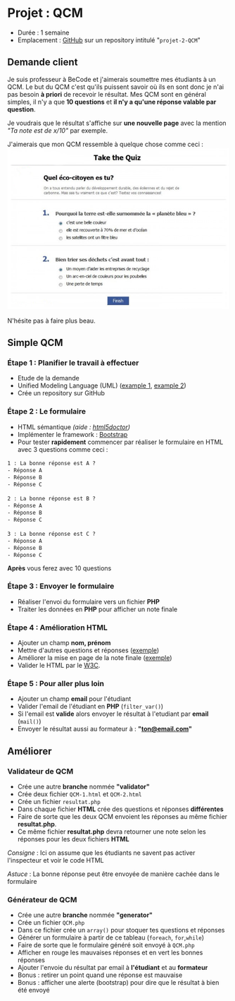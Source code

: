 # Projet : QCM
- Durée : 1 semaine
- Emplacement : [GitHub](https://github.com/) sur un repository intitulé "`projet-2-QCM`"

## Demande client
Je suis professeur à BeCode et j'aimerais soumettre mes étudiants à un QCM.
Le but du QCM c'est qu'ils puissent savoir où ils en sont donc je n'ai pas besoin 
**à priori** de recevoir le résultat. 
Mes QCM sont en général simples, il n'y a que **10 questions** et **il n'y a qu'une réponse valable par question**.

Je voudrais que le résultat s'affiche sur **une nouvelle page** avec la mention _"Ta note est de x/10"_ par exemple. 

J'aimerais que mon QCM ressemble à quelque chose comme ceci : ![Image exemple qcm](qcm.png)

N'hésite pas à faire plus beau.


## Simple QCM

### Étape 1 : Planifier le travail à effectuer
- Etude de la demande
- Unified Modeling Language (UML) ([example 1](http://astah.net/features/uml-features/uml-features-class.png), [example 2](http://msoe.us/taylor/tutorial/se1021/exceptionUML.png))
- Crée un repository sur GitHub 

### Étape 2 : Le formulaire 

- HTML sémantique _(aide : [html5doctor](http://html5doctor.com/))_
- Implémenter le framework : [Bootstrap](http://getbootstrap.com/)
- Pour tester **rapidement** commencer par réaliser le formulaire en HTML avec 3 questions comme ceci :

```
1 : La bonne réponse est A ?
- Réponse A
- Réponse B
- Réponse C

2 : La bonne réponse est B ?
- Réponse A
- Réponse B
- Réponse C

3 : La bonne réponse est C ?
- Réponse A
- Réponse B
- Réponse C
```
**Après** vous ferez avec 10 questions

### Étape 3 : Envoyer le formulaire

- Réaliser l'envoi du formulaire vers un fichier **PHP**
- Traiter les données en **PHP** pour afficher un note finale

### Étape 4 : Amélioration HTML

- Ajouter un champ **nom, prénom**
- Mettre d'autres questions et réponses ([exemple](/Quizz))  
- Améliorer la mise en page de la note finale ([exemple](layout.jpeg))  
- Valider le HTML par le [W3C](https://validator.w3.org/).

### Étape 5 : Pour aller plus loin

- Ajouter un champ **email** pour l'étudiant
- Valider l'email de l'étudiant en **PHP** (`filter_var()`)
- Si l'email est **valide** alors envoyer le résultat à l'etudiant par **email** (`mail()`)
- Envoyer le résultat aussi au formateur à : **"ton@email.com"**


## Améliorer

### Validateur de QCM
- Crée une autre **branche** nommée **"validator"**
- Crée deux fichier `QCM-1.html` et `QCM-2.html`
- Crée un fichier `resultat.php`
- Dans chaque fichier **HTML** crée des questions et réponses **différentes**
- Faire de sorte que les deux QCM envoient les réponses au même fichier **resultat.php**. 
- Ce même fichier **resultat.php** devra retourner une note selon les réponses pour les deux fichiers **HTML** 

_Consigne_ : Ici on assume que les étudiants ne savent pas activer l'inspecteur et voir le code HTML

_Astuce_ : La bonne réponse peut être envoyée de manière cachée dans le formulaire


### Générateur de QCM
- Crée une autre **branche** nommée **"generator"**
- Crée un fichier `QCM.php`
- Dans ce fichier crée un `array()` pour stoquer tes questions et réponses
- Générer un formulaire à partir de ce tableau (`foreach`, `for`,`while`)
- Faire de sorte que le formulaire généré soit envoyé à `QCM.php`
- Afficher en rouge les mauvaises réponses et en vert les bonnes réponses 
- Ajouter l'envoie du résultat par email à **l'étudiant** et au **formateur**
- Bonus : retirer un point quand une réponse est mauvaise
- Bonus : afficher une alerte (bootstrap) pour dire que le résultat à bien été envoyé


